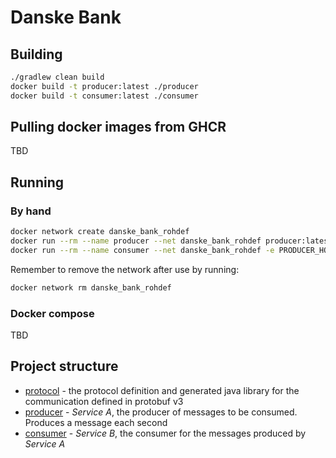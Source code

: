 # Danske Bank

## Building

```bash
./gradlew clean build
docker build -t producer:latest ./producer
docker build -t consumer:latest ./consumer
```


## Pulling docker images from GHCR
TBD


## Running

### By hand

```bash
docker network create danske_bank_rohdef
docker run --rm --name producer --net danske_bank_rohdef producer:latest
docker run --rm --name consumer --net danske_bank_rohdef -e PRODUCER_HOST=producer consumer:latest
```

Remember to remove the network after use by running:

```bash
docker network rm danske_bank_rohdef
```


### Docker compose

TBD


## Project structure

- [protocol](./protocol) - the protocol definition and generated java library for the communication defined in protobuf v3
- [producer](./producer) - *Service A*, the producer of messages to be consumed. Produces a message each second
- [consumer](./consumer) - *Service B*, the consumer for the messages produced by *Service A*